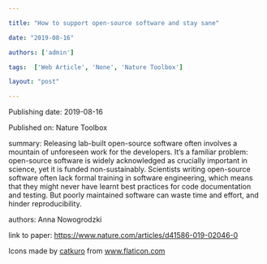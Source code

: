 ---
title: "How to support open-source software and stay sane"
date: "2019-08-16"
authors: ['admin']
tags:  ['Web Article', 'None', 'Nature Toolbox']
layout: "post"
---
Publishing date: 2019-08-16

Published on: Nature Toolbox

summary: Releasing lab-built open-source software often involves a mountain of unforeseen work for the developers. It’s a familiar problem: open-source software is widely acknowledged as crucially important in science, yet it is funded non-sustainably. Scientists writing open-source software often lack formal training in software engineering, which means that they might never have learnt best practices for code documentation and testing. But poorly maintained software can waste time and effort, and hinder reproducibility. 

authors: Anna Nowogrodzki

link to paper: https://www.nature.com/articles/d41586-019-02046-0

Icons made by <a href="https://www.flaticon.com/free-icon/bookshelves_3576884" title="catkuro">catkuro</a> from <a href="https://www.flaticon.com/" title="Flaticon"> www.flaticon.com</a>
